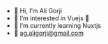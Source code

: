 - 👋 Hi, I’m Ali Gorji
- 👀 I’m interested in Vuejs 💚
- 🌱 I’m currently learning Nuxtjs
- 📧 ag.aligorji@gmail.com

<!---
gorjiali/gorjiali is a ✨ special ✨ repository because its `README.md` (this file) appears on your GitHub profile.
You can click the Preview link to take a look at your changes.
--->
